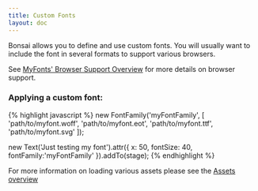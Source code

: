 ```yaml
---
title: Custom Fonts
layout: doc
---
```


Bonsai allows you to define and use custom fonts. You will usually want to
include the font in several formats to support various browsers.

See [MyFonts' Browser Support Overview](http://webfonts.info/browser-support-overview)
for more details on browser support.

### Applying a custom font:

{% highlight javascript %}
new FontFamily('myFontFamily', [
  'path/to/myfont.woff',
  'path/to/myfont.eot',
  'path/to/myfont.ttf',
  'path/to/myfont.svg'
]);

new Text('Just testing my font').attr({
  x: 50,
  fontSize: 40,
  fontFamily:'myFontFamily'
}).addTo(stage);
{% endhighlight %}

For more information on loading various assets please see the
[Assets overview]()